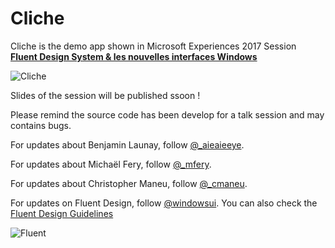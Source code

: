 # Cliche
Cliche is the demo app shown in Microsoft Experiences 2017 Session [**Fluent Design System & les nouvelles interfaces Windows**](https://experiences17.microsoft.fr/session/86164eda-7a61-e711-80c2-000d3a210b7f "allay")

![Cliche](/images/cliche.png)

Slides of the session will be published ssoon !

Please remind the source code has been develop for a talk session and may contains bugs.

For updates about Benjamin Launay, follow [@_aieaieeye](http://twitter.com/AieAieEye "@AieAieEye on Twitter").

For updates about Michaël Fery, follow [@_mfery](http://twitter.com/_mfery "@_mfery on Twitter").

For updates about Christopher Maneu, follow [@_cmaneu](http://twitter.com/cmaneu "@cmaneu on Twitter").


For updates on Fluent Design, follow [@windowsui](http://twitter.com/windowsui "@windowsui on Twitter").
You can also check the [Fluent Design Guidelines](http://fluent.microsoft.com/)

![Fluent](/images/fluent.png)
